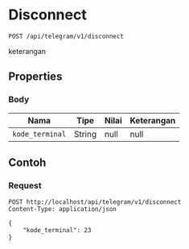 # Disconnect
```http
POST /api/telegram/v1/disconnect
```
keterangan
## Properties
### Body
Nama | Tipe | Nilai | Keterangan
--- | --- | --- | ---
<code>kode_terminal</code> | String | null | null
## Contoh
### Request
```http
POST http://localhost/api/telegram/v1/disconnect
Content-Type: application/json

{
    "kode_terminal": 23
}


```
